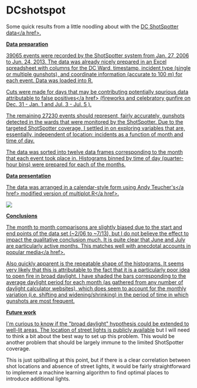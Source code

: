 # DCshotspot
Some quick results from a little noodling about with the <a href="https://muckrock.s3.amazonaws.com/foia_files/WashingtonDC_Incidents_2006-2013_Raw_Data_2.xlsx">DC ShotSpotter data</a href>.

<b>Data preparation</b>

39065 events were recorded by the ShotSpotter system from Jan. 27, 2006 to Jun. 24, 2013.  The data was already nicely prepared in an Excel spreadsheet with columns for the DC Ward, timestamp, incident type (single or multiple gunshots), and coordinate information (accurate to 100 m) for each event.  Data was loaded into R.

Cuts were made for days that may be contributing potentially spurious data attributable to <a href="http://www.washingtonpost.com/wp-srv/special/local/dc-shot-spotter/">false positives</a href> (fireworks and celebratory gunfire on Dec. 31 - Jan. 1 and Jul. 3 - Jul. 5 ).

The remaining 27230 events should represent, fairly accurately, gunshots detected in the wards that were monitored by the ShotSpotter.  Due to the targeted ShotSpotter coverage, I settled in on exploring variables that are, essentially, independent of location: incidents as a function of month and time of day.

The data was sorted into twelve data frames corresponding to the month that each event took place in.  Histograms binned by time of day (quarter-hour bins) were prepared for each of the months.

<b>Data presentation</b>

The data was arranged in a calendar-style form using <a href="https://github.com/ateucher">Andy Teucher's</a href> modified version of <a href="https://github.com/ateucher/useful_code/blob/master/R/multiplot.r">multiplot.R</a href>.

<img src="http://i.imgur.com/Y8EHmA7.jpg">

<b>Conclusions</b>

The month to month comparisons are slightly biased due to the start and end points of the data set (~2/06 to ~7/13), but I do not believe the effect to impact the qualitative conclusion much.  It is quite clear that June and July are particularly active months.  This matches well with anecdotal accounts in <a href="http://www.nytimes.com/2013/09/01/opinion/sunday/weather-and-violence.html?_r=0">popular media</a href>.

Also quickly apparent is the repeatable shape of the histograms.  It seems very likely that this is attributable to the fact that it is a particularly poor idea to open fire in broad daylight.  I have shaded the bars corresponding to the average daylight period for each month (as gathered from any number of daylight calculator websites), which does seem to account for the monthly variation (i.e. shifting and widening/shrinking) in the period of time in which gunshots are most frequent.

<b>Future work</b>

I'm curious to know if the "broad daylight" hypothesis could be extended to well-lit areas.  The location of street lights is <a href="http://opendata.dc.gov/datasets/6cb6520725b0489d9a209a337818fad1_90">publicly available</a> but I will need to think a bit about the best way to set up this problem.  This would be another problem that should be largely immune to the limited ShotSpotter coverage.

This is just spitballing at this point, but if there is a clear correlation between shot locations and absence of street lights, it would be fairly straightforward to implement a machine learning algorithm to find optimal places to introduce additional lights.
